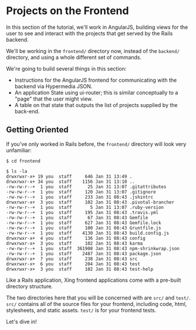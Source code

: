 # Projects on the Frontend

In this section of the tutorial, we'll work in AngularJS, building views for the user to see and interact with the projects that get served by the Rails backend. 

We'll be working in the ```frontend/``` directory now, instead of the ```backend/``` directory, and using a whole different set of commands.

We're going to build several things in this section:
* Instructions for the AngularJS frontend for communicating with the backend via Hypermedia JSON.
* An application State using ui-router; this is similar conceptually to a "page" that the user might view.
* A table on that state that outputs the list of projects supplied by the back-end.

## Getting Oriented

If you've only worked in Rails before, the ``frontend/`` directory will look very unfamiliar:

    $ cd frontend
    
    $ ls -la
    drwxrwxr-x+ 19 you  staff     646 Jan 31 13:49 .
    drwxrwxr-x+ 34 you  staff    1156 Jan 31 13:10 ..
    -rw-rw-r--+  1 you  staff      25 Jan 31 13:07 .gitattributes
    -rw-rw-r--+  1 you  staff     120 Jan 31 13:07 .gitignore
    -rw-rw-r--+  1 you  staff     233 Jan 31 08:43 .jshintrc
    drwxrwxr-x+  3 you  staff     102 Jan 31 08:43 .pivotal-brancher
    -rw-rw-r--+  1 you  staff       5 Jan 31 13:07 .ruby-version
    -rw-rw-r--+  1 you  staff     195 Jan 31 08:43 .travis.yml
    -rw-rw-r--+  1 you  staff      67 Jan 31 08:43 Gemfile
    -rw-rw-r--+  1 you  staff     627 Jan 31 08:43 Gemfile.lock
    -rw-rw-r--+  1 you  staff     100 Jan 31 08:43 Gruntfile.js
    -rw-rw-r--+  1 you  staff    4130 Jan 31 08:43 build.config.js
    drwxrwxr-x+  4 you  staff     136 Jan 31 08:43 config
    drwxrwxr-x+  3 you  staff     102 Jan 31 08:43 karma
    -rw-rw-r--+  1 you  staff  361908 Jan 31 08:43 npm-shrinkwrap.json
    -rw-rw-r--+  1 you  staff    2487 Jan 31 08:43 package.json
    drwxrwxr-x+  7 you  staff     238 Jan 31 08:43 src
    drwxrwxr-x+  6 you  staff     204 Jan 31 08:43 test
    drwxrwxr-x+  3 you  staff     102 Jan 31 08:43 test-help

Like a Rails application, Xing frontend applications come with a pre-built directory structure.

The two directories here that you will be concerned with are ``src/`` and ``test/``. ``src/`` contains all of the source files for your frontend, including code, html, stylesheets, and static assets. ``test/`` is for your frontend tests.


Let's dive in!